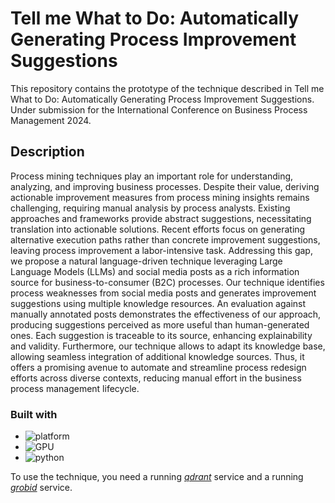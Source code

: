 # Tell me What to Do: Automatically Generating Process Improvement Suggestions
This repository contains the prototype of the technique described in Tell me What to Do: Automatically Generating Process Improvement Suggestions. Under submission for the International Conference on Business Process Management 2024. 

## Description
Process mining techniques play an important role for understanding, analyzing, and improving business processes. Despite their value, deriving actionable improvement measures from process mining insights remains challenging, requiring manual analysis by process analysts. Existing approaches and frameworks provide abstract suggestions, necessitating translation into actionable solutions. Recent efforts focus on generating alternative execution paths rather than concrete improvement suggestions, leaving process improvement a labor-intensive task. Addressing this gap, we propose a natural language-driven technique leveraging Large Language Models (LLMs) and social media posts as a rich information source for business-to-consumer (B2C) processes. Our technique identifies process weaknesses from social media posts and generates improvement suggestions using multiple knowledge resources. An evaluation against manually annotated posts demonstrates the effectiveness of our approach, producing suggestions perceived as more useful than human-generated ones. Each suggestion is traceable to its source, enhancing explainability and validity. Furthermore, our technique allows to adapt its knowledge base, allowing seamless integration of additional knowledge sources. Thus, it offers a promising avenue to automate and streamline process redesign efforts across diverse contexts, reducing manual effort in the business process management lifecycle.

### Built with
* ![platform](https://img.shields.io/badge/platform-linux-brightgreen)
* ![GPU](https://img.shields.io/badge/GPU-Nvidia%20A10-red)
* ![python](https://img.shields.io/badge/python-black?logo=python&label=3.11.5)

To use the technique, you need a running [*qdrant*](https://qdrant.tech) service and a running [*grobid*](http://grobid.readthedocs.io/) service.
